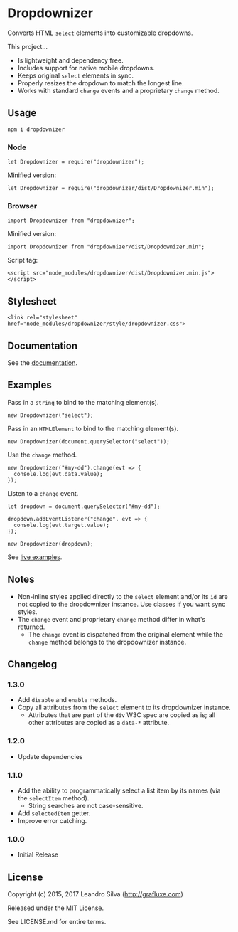 # Dropdownizer

Converts HTML `select` elements into customizable dropdowns.

This project...

- Is lightweight and dependency free.
- Includes support for native mobile dropdowns.
- Keeps original `select` elements in sync.
- Properly resizes the dropdown to match the longest line.
- Works with standard `change` events and a proprietary `change` method.

## Usage

`npm i dropdownizer`

### Node

```
let Dropdownizer = require("dropdownizer");
```

Minified version:

```
let Dropdownizer = require("dropdownizer/dist/Dropdownizer.min");
```

### Browser

```
import Dropdownizer from "dropdownizer";
```

Minified version:

```
import Dropdownizer from "dropdownizer/dist/Dropdownizer.min";
```

Script tag:

```
<script src="node_modules/dropdownizer/dist/Dropdownizer.min.js"></script>
```

## Stylesheet

```
<link rel="stylesheet" href="node_modules/dropdownizer/style/dropdownizer.css">
```

## Documentation

See the [documentation](http://grafluxe.com/o/doc/dropdownizer/Dropdownizer.html).

## Examples

Pass in a `string` to bind to the matching element(s).

```
new Dropdownizer("select");
```

Pass in an `HTMLElement` to bind to the matching element(s).

```
new Dropdownizer(document.querySelector("select"));
```

Use the `change` method.

```
new Dropdownizer("#my-dd").change(evt => {
  console.log(evt.data.value);
});
```

Listen to a `change` event.

```
let dropdown = document.querySelector("#my-dd");

dropdown.addEventListener("change", evt => {
  console.log(evt.target.value);
});

new Dropdownizer(dropdown);
```

See [live examples](http://grafluxe.com/o/doc/dropdownizer/example).

## Notes

- Non-inline styles applied directly to the `select` element and/or its `id` are not copied to the dropdownizer instance. Use classes if you want sync styles.
- The `change` event and proprietary `change` method differ in what's returned.
  - The `change` event is dispatched from the original element while the `change` method belongs to the dropdownizer instance.

## Changelog

### 1.3.0

- Add `disable` and `enable` methods.
- Copy all attributes from the `select` element to its dropdownizer instance.
  - Attributes that are part of the `div` W3C spec are copied as is; all other attributes are copied as a `data-*` attribute.

### 1.2.0

- Update dependencies

### 1.1.0

- Add the ability to programmatically select a list item by its names (via the `selectItem` method).
  - String searches are not case-sensitive.
- Add `selectedItem` getter.
- Improve error catching.

### 1.0.0

- Initial Release

## License

Copyright (c) 2015, 2017 Leandro Silva (http://grafluxe.com)

Released under the MIT License.

See LICENSE.md for entire terms.
